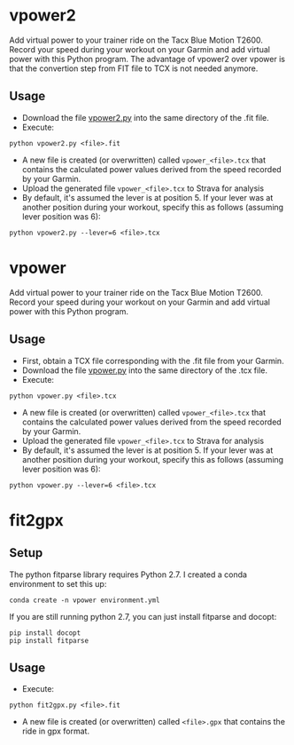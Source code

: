# vpower2
Add virtual power to your trainer ride on the Tacx Blue Motion T2600. Record your speed during your workout on your Garmin and add virtual power with this Python program. The advantage of vpower2 over vpower is that the convertion step from FIT file to TCX is not needed anymore.

## Usage
- Download the file [vpower2.py](https://github.com/cast42/vpower/blob/master/vpower2.py) into the same directory of the .fit file.
- Execute:
```
python vpower2.py <file>.fit
```
- A new file is created (or overwritten) called `vpower_<file>.tcx` that contains the calculated power values derived from the speed recorded by your Garmin.
- Upload the generated file `vpower_<file>.tcx` to Strava for analysis
- By default, it's assumed the lever is at position 5. If your lever was at another position during your workout, specify this as follows (assuming lever position was 6):
```
python vpower2.py --lever=6 <file>.tcx
```

# vpower
Add virtual power to your trainer ride on the Tacx Blue Motion T2600. Record your speed during your workout on your Garmin and add virtual power with this Python program. 

## Usage
- First, obtain a TCX file corresponding with the .fit file from your Garmin.
- Download the file [vpower.py](https://github.com/cast42/vpower/blob/master/vpower.py) into the same directory of the .tcx file.
- Execute:
```
python vpower.py <file>.tcx
```
- A new file is created (or overwritten) called `vpower_<file>.tcx` that contains the calculated power values derived from the speed recorded by your Garmin.
- Upload the generated file `vpower_<file>.tcx` to Strava for analysis
- By default, it's assumed the lever is at position 5. If your lever was at another position during your workout, specify this as follows (assuming lever position was 6):
```
python vpower.py --lever=6 <file>.tcx
```

# fit2gpx

## Setup
The python fitparse library requires Python 2.7. I created a conda environment to set this up:
```
conda create -n vpower environment.yml
```
If you are still running python 2.7, you can just install fitparse and docopt:
```
pip install docopt
pip install fitparse
```

## Usage
- Execute:
```
python fit2gpx.py <file>.fit
```
- A new file is created (or overwritten) called `<file>.gpx` that contains the ride in gpx format.

